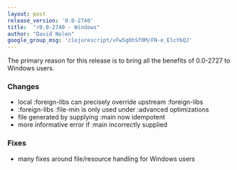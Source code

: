 ```yaml
---
layout: post
release_version: '0.0-2740'
title:  "r0.0-2740 - Windows"
author: "David Nolen"
google_group_msg: 'clojurescript/vFw5gOhSf0M/FN-e_ElcYbQJ'
---
```


The primary reason for this release is to bring all the benefits of
0.0-2727 to Windows users.

### Changes
* local :foreign-libs can precisely override upstream :foreign-libs
* :foreign-libs :file-min is only used under :advanced optimizations
* file generated by supplying :main now idempotent
* more informative error if :main incorrectly supplied

### Fixes
* many fixes around file/resource handling for Windows users
